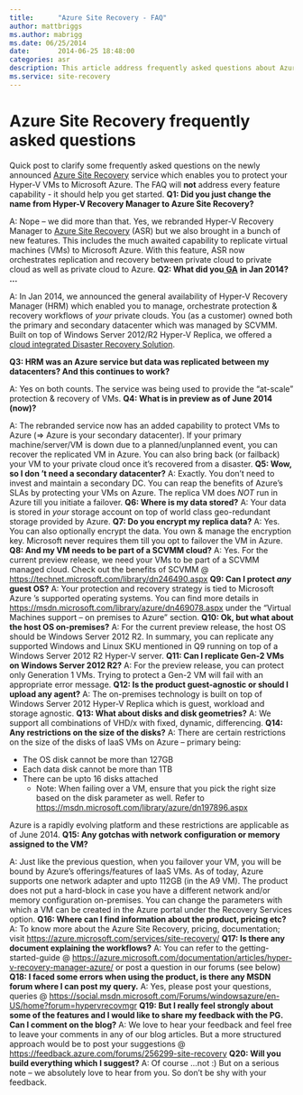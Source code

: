 ```yaml
---
title:      "Azure Site Recovery - FAQ"
author: mattbriggs
ms.author: mabrigg
ms.date: 06/25/2014
date:       2014-06-25 18:48:00
categories: asr
description: This article address frequently asked questions about Azure Site Recovery.
ms.service: site-recovery
---
```

# Azure Site Recovery frequently asked questions

Quick post to clarify some frequently asked questions on the newly announced [Azure Site Recovery](https://azure.microsoft.com/services/site-recovery/) service which enables you to protect your Hyper-V VMs to Microsoft Azure. The FAQ will **not** address every feature capability - it should help you get started. **Q1: Did you just change the name from Hyper-V Recovery Manager to Azure Site Recovery?**

A: Nope – we did more than that. Yes, we rebranded Hyper-V Recovery Manager to [Azure Site Recovery](https://azure.microsoft.com/services/site-recovery/) (ASR) but we also brought in a bunch of new features. This includes the much awaited capability to replicate virtual machines (VMs) to Microsoft Azure. With this feature, ASR now orchestrates replication and recovery between private cloud to private cloud as well as private cloud to Azure. **Q2: What did you**[ **GA**](https://blogs.technet.com/b/in_the_cloud/archive/2014/01/16/announcing-the-ga-of-windows-azure-hyper-v-recovery-manager.aspx) **in Jan 2014? …**

A: In Jan 2014, we announced the general availability of Hyper-V Recovery Manager (HRM) which enabled you to manage, orchestrate protection & recovery workflows of *your* private clouds. You (as a customer) owned both the primary and secondary datacenter which was managed by SCVMM. Built on top of Windows Server 2012/R2 Hyper-V Replica, we offered a [cloud integrated Disaster Recovery Solution](https://blogs.technet.com/b/in_the_cloud/archive/2013/08/14/what-s-new-in-2012-r2-cloud-integrated-disaster-recovery.aspx).

**Q3: HRM was an Azure service but data was replicated between my datacenters? And this continues to work?**

A: Yes on both counts. The service was being used to provide the “at-scale” protection & recovery of VMs. **Q4: What is in preview as of June 2014 (now)?**

A: The rebranded service now has an added capability to protect VMs to Azure (=> Azure is your secondary datacenter). If your primary machine/server/VM is down due to a planned/unplanned event, you can recover the replicated VM in Azure. You can also bring back (or failback) your VM to your private cloud once it’s recovered from a disaster. **Q5: Wow, so I don ’t need a secondary datacenter?** A: Exactly. You don’t need to invest and maintain a secondary DC. You can reap the benefits of Azure’s SLAs by protecting your VMs on Azure. The replica VM does *NOT* run in Azure till you initiate a failover. **Q6: Where is my data stored?** A: Your data is stored in *your* storage account on top of world class geo-redundant storage provided by Azure. **Q7: Do you encrypt my replica data?** A: Yes. You can also optionally encrypt the data. You own  & manage the encryption key. Microsoft never requires them till you opt to failover the VM in Azure. **Q8: And my VM needs to be part of a SCVMM cloud?** A: Yes. For the current preview release, we need your VMs to be part of a SCVMM managed cloud. Check out the benefits of SCVMM @ <https://technet.microsoft.com/library/dn246490.aspx> **Q9: Can I protect _any_ guest OS?** A: Your protection and recovery strategy is tied to Microsoft Azure ’s supported operating systems. You can find more details in <https://msdn.microsoft.com/library/azure/dn469078.aspx> under the “Virtual Machines support – on premises to Azure” section. **Q10: Ok, but what about the host OS on-premises?** A: For the current preview release, the host OS should be Windows Server 2012 R2. In summary, you can replicate any supported Windows and Linux SKU mentioned in Q9 running on top of a Windows Server 2012 R2 Hyper-V server. **Q11: Can I replicate Gen-2 VMs on Windows Server 2012 R2?** A: For the preview release, you can protect only Generation 1 VMs. Trying to protect a Gen-2 VM will fail with an appropriate error message. **Q12: Is the product guest-agnostic or should I upload any agent?** A: The on-premises technology is built on top of Windows Server 2012 Hyper-V Replica which is guest, workload and storage agnostic. **Q13: What about disks and disk geometries?** A: We support all combinations of VHD/x with fixed, dynamic, differencing. **Q14: Any restrictions on the size of the disks?** A: There are certain restrictions on the size of the disks of IaaS VMs on Azure  – primary being:

  * The OS disk cannot be more than 127GB
  * Each data disk cannot be more than 1TB
  * There can be upto 16 disks attached 
    * Note: When failing over a VM, ensure that you pick the right size based on the disk parameter as well. Refer to <https://msdn.microsoft.com/library/azure/dn197896.aspx>

Azure is a rapidly evolving platform and these restrictions are applicable as of June 2014. **Q15: Any gotchas with network configuration or memory assigned to the VM?**

A: Just like the previous question, when you failover your VM, you will be bound by Azure’s offerings/features of IaaS VMs. As of today, Azure supports one network adapter and upto 112GB (in the A9 VM). The product does not put a hard-block in case you have a different network and/or memory configuration on-premises. You can change the parameters with which a VM can be created in the Azure portal under the Recovery Services option. **Q16: Where can I find information about the product, pricing etc?** A: To know more about the Azure Site Recovery, pricing, documentation; visit <https://azure.microsoft.com/services/site-recovery/> **Q17: Is there any document explaining the workflows?** A: You can refer to the getting-started-guide @ <https://azure.microsoft.com/documentation/articles/hyper-v-recovery-manager-azure/> or post a question in our forums (see below) **Q18: I faced some errors when using the product, is there any MSDN forum where I can post my query.** A: Yes, please post your questions, queries @ <https://social.msdn.microsoft.com/Forums/windowsazure/en-US/home?forum=hypervrecovmgr> **Q19: But I really feel strongly about some of the features and I would like to share my feedback with the PG. Can I comment on the blog?** A: We love to hear your feedback and feel free to leave your comments in any of our blog articles. But a more structured approach would be to post your suggestions @ <https://feedback.azure.com/forums/256299-site-recovery> **Q20: Will you build everything which I suggest?** A: Of course …not :) But on a serious note – we absolutely love to hear from you. So don’t be shy with your feedback.
